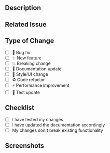 <!--
Thank you for contributing to Arsxy Theme!
-->

## Description
<!-- Provide a clear and concise description of the changes you've made -->

## Related Issue
<!-- Reference any related issues using the format: Fixes #issue_number -->

## Type of Change
<!-- Mark the appropriate options with 'x' (e.g. [x]) -->

- [ ] 🐛 Bug fix
- [ ] ✨ New feature
- [ ] 💥 Breaking change
- [ ] 📝 Documentation update
- [ ] 🎨 Style/UI change
- [ ] ♻️ Code refactor
- [ ] ⚡ Performance improvement
- [ ] 🧪 Test update

## Checklist
<!-- Mark the appropriate options with 'x' (e.g. [x]) -->

- [ ] I have tested my changes
- [ ] I have updated the documentation accordingly
- [ ] My changes don't break existing functionality

## Screenshots
<!-- If applicable, add screenshots to demonstrate visual changes -->
